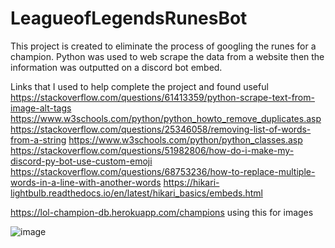 # LeagueofLegendsRunesBot
This project is created to eliminate the process of googling the runes for a champion. Python was used to web scrape the data from a website then the information was outputted on a discord bot embed.

Links that I used to help complete the project and found useful
https://stackoverflow.com/questions/61413359/python-scrape-text-from-image-alt-tags
https://www.w3schools.com/python/python_howto_remove_duplicates.asp
https://stackoverflow.com/questions/25346058/removing-list-of-words-from-a-string
https://www.w3schools.com/python/python_classes.asp
https://stackoverflow.com/questions/51982806/how-do-i-make-my-discord-py-bot-use-custom-emoji
https://stackoverflow.com/questions/68753236/how-to-replace-multiple-words-in-a-line-with-another-words
https://hikari-lightbulb.readthedocs.io/en/latest/hikari_basics/embeds.html


https://lol-champion-db.herokuapp.com/champions using this for images



![image](https://user-images.githubusercontent.com/86901520/167278708-51a0f91f-82c8-4846-a5be-8704b94ac2d7.png)
